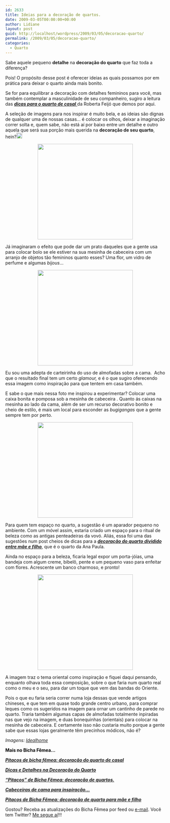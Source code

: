 ```yaml
---
id: 2633
title: Ideias para a decoração de quartos.
date: 2009-03-05T00:00:00+00:00
author: Lidiane
layout: post
guid: http://localhost/wordpress/2009/03/05/decoracao-quarto/
permalink: /2009/03/05/decoracao-quarto/
categories:
  - Quarto
---
```

Sabe aquele pequeno **detalhe** na **decoração do quarto** que faz toda a diferença?

Pois! O propósito desse post é oferecer ideias as quais possamos por em prática para deixar o quarto ainda mais bonito.

Se for para equilibrar a decoração com detalhes femininos para você, mas também contemplar a masculinidade de seu companheiro, sugiro a leitura das <a href="http://www.trololodemulher.com.br/2010/03/29/pitacos-de-bicha-femea-decoracao-do-quarto-de-casal/" target="_self"><strong><em>dicas para o quarto de casal</em></strong> </a>da Roberta Feijó que demos por aqui.

A seleção de imagens para nos inspirar é muito bela, e as ideias são dignas de qualquer uma de nossas casas… é colocar os olhos, deixar a imaginação correr solta e, quem sabe, não está aí por baixo entre um detalhe e outro aquela que será sua porção mais querida na **decoração de seu quarto**, hein?[<img style="display: inline;" title="clip_image001[4]" src="http://www.trololodemulher.com.br/blog/wp-content/uploads/2009/03/clip-image0014-thumb3.gif" alt="clip_image001[4]" width="18" height="18" />](http://www.trololodemulher.com.br/blog/wp-content/uploads/2009/03/clip-image00143.gif)

<p style="text-align: center;">
  <a href="http://www.trololodemulher.com.br/blog/wp-content/uploads/2011/03/decoracao-de-quartos.jpg"><img class="alignnone size-full wp-image-6172" title="decoração de quartos" src="http://www.trololodemulher.com.br/blog/wp-content/uploads/2011/03/decoracao-de-quartos.jpg" alt="" width="300" height="300" /></a>
</p>

Já imaginaram o efeito que pode dar um prato daqueles que a gente usa para colocar bolo se ele estiver na sua mesinha de cabeceira com um arranjo de objetos tão femininos quanto esses? Uma flor, um vidro de perfume e algumas _bijous_…[](http://www.trololodemulher.com.br/blog/wp-content/uploads/2009/03/clip-image00163.gif)

<p style="text-align: center;">
  <a href="http://www.trololodemulher.com.br/blog/wp-content/uploads/2011/03/decoracao-de-quartos2.jpg"><img class="alignnone size-full wp-image-6173" title="decoração de quartos[2]" src="http://www.trololodemulher.com.br/blog/wp-content/uploads/2011/03/decoracao-de-quartos2.jpg" alt="" width="300" height="300" /></a>
</p>

Eu sou uma adepta de carteirinha do uso de almofadas sobre a cama.  Acho que o resultado final tem um certo _glamour,_ e é o que sugiro oferecendo essa imagem como inspiração para que tentem em casa também.

E sabe o que mais nessa foto me inspirou a experimentar? Colocar uma caixa bonita e pomposa sob a mesinha de cabeceira . Quanto ás caixas na mesinha ao lado da cama, além de ser um recurso decorativo bonito e cheio de estilo, é mais um local para esconder as _bugigangas_ que a gente sempre tem por perto.

<p style="text-align: center;">
  <a href="http://www.trololodemulher.com.br/blog/wp-content/uploads/2011/03/decoracao-de-quartos3.jpg"><img class="alignnone size-full wp-image-6174" title="decoração de quartos[3]" src="http://www.trololodemulher.com.br/blog/wp-content/uploads/2011/03/decoracao-de-quartos3.jpg" alt="" width="300" height="300" /></a>
</p>

Para quem tem espaço no quarto, a sugestão é um aparador pequeno no ambiente. Com um móvel assim, estaria criado um espaço para o ritual de beleza como as antigas penteadeiras da vovó. Aliás, essa foi uma das sugestões num post cheios de dicas para a **_<a href="http://www.trololodemulher.com.br/2010/04/22/pitacos-de-bicha-femea-decoracao-de-quarto-para-mae-e-filho/" target="_self">decoração do quarto dividido entre mãe e filho</a>_**, que é o quarto da Ana Paula.

Ainda no espaço para a beleza, ficaria legal expor um porta-jóias, uma bandeja com algum creme, bibelô, pente e um pequeno vaso para enfeitar com flores. Acrescente um banco charmoso, e pronto!

<p style="text-align: center;">
  <a href="http://www.trololodemulher.com.br/blog/wp-content/uploads/2011/03/decoracao-de-quartos4.jpg"><img class="alignnone size-full wp-image-6175" title="decoração de quartos[4]" src="http://www.trololodemulher.com.br/blog/wp-content/uploads/2011/03/decoracao-de-quartos4.jpg" alt="" width="300" height="300" /></a>
</p>

A imagem traz o tema oriental como inspiração e fiquei daqui pensando, enquanto olhava toda essa composição, sobre o que faria num quarto real como o meu e o seu, para dar um toque que vem das bandas do Oriente.

Pois o que eu faria seria correr numa loja dessas que vende artigos chineses, e que tem em quase todo grande centro urbano, para comprar leques como os sugeridos na imagem para ornar um cantinho de parede no quarto. Traria também algumas capas de almofadas totalmente inpiradas nas que vejo na imagem, e duas bonequinhas (orientais) para colocar na mesinha de cabeceira. E certamente isso não custaria muito porque a gente sabe que essas lojas geralmente têm precinhos módicos, não é?[](http://www.trololodemulher.com.br/blog/wp-content/uploads/2009/03/clip-image001142.gif)

_Imagens:_ <a href="http://www.idealhomemagazine.co.uk/" target="_blank"><em>Idealhome</em></a>

**<span style="color: #000000;">Mais no Bicha Fêmea…</span>**

**<span style="color: #000000;"><em><a href="http://www.trololodemulher.com.br/2010/03/29/pitacos-de-bicha-femea-decoracao-do-quarto-de-casal/" target="_self">Pitacos de bicha fêmea: decoração do quarto de casal</a></em></span>**

[**_Dicas e Detalhes na Decoração do Quarto_**](http://www.trololodemulher.com.br/2009/10/01/dicas-e-detalhes-na-decoracao-do-quarto/)

[**_“Pitacos” de Bicha Fêmea: decoração de quartos._**](http://www.trololodemulher.com.br/2009/08/11/pitacos-de-bicha-fmea-decorao-de-quartos/)

[**_Cabeceiras de cama para inspiração…_**](http://www.trololodemulher.com.br/2009/04/30/cabeceiras-de-cama-para-inspirao/)

**_<a href="http://www.trololodemulher.com.br/2010/04/22/pitacos-de-bicha-femea-decoracao-de-quarto-para-mae-e-filho/" target="_self">Pitacos de Bicha Fêmea: decoração de quarto para mãe e filho</a>_**

Gostou? Receba as atualizações do Bicha Fêmea por <a>feed </a>ou <a href="http://feedburner.google.com/fb/a/mailverify?uri=blogbichafemea&loc=pt_BR" target="_blank">e-mail</a>. Você tem Twitter? <a href="http://twitter.com/bichafemea" target="_blank">Me segue aí</a>!!!